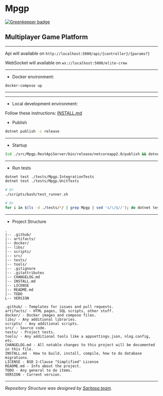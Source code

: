 # Mpgp

[![Greenkeeper badge](https://badges.greenkeeper.io/mpgp/Mpgp.svg)](https://greenkeeper.io/)

## Multiplayer Game Platform

---

Api will available on `http://localhost:5000/api/{controller}/{params?}`

WebSocket will available on `ws://localhost:5000/elite-crew`

---

* Docker environment:

```
docker-compose up
```

---

---

* Local development environment:

Follow these instructions: [INSTALL.md](INSTALL.md)

* Publish

```sh
dotnet publish -c release
```

---

* Startup

```sh
(cd ./src/Mpgp.RestApiServer/bin/release/netcoreapp2.0/publish && dotnet Mpgp.RestApiServer.dll)
```

---

* Run tests

```sh
dotnet test ./tests/Mpgp.IntegrationTests
dotnet test ./tests/Mpgp.UnitTests

# Or 
./scripts/bash/test_runner.sh

# Or
for i in $(ls -d ./tests/*/ | grep Mpgp | sed 's/\/$//'); do dotnet test ${i%%/}; done
```

---

* Project Structure

```
.
|-- .github/
|-- artifacts/
|-- docker/
|-- libs/
|-- scripts/
|-- src/
|-- tests/
|-- tools/
|-- .gitignore
|-- .gitattributes
|-- CHANGELOG.md
|-- INSTALL.md
|-- LICENSE
|-- README.md
|-- TODO
L-- VERSION
```

```
.github/ - Templates for issues and pull requests.
artifacts/ - HTML pages, SQL scripts, other stuff.
docker/ - Docker images and compose files.
libs/ - Any additional libraries.
scripts/ - Any additional scripts.
src/ - Source code.
tests/ - Project tests.
tools/ - Any additional tools like a appsettings.json, nlog.config, etc.
CHANGELOG.md - All notable changes to this project will be documented in this file.
INSTALL.md - How to build, install, compile, how to do database migrations.
LICENSE - BSD 2-Clause "Simplified" License
README.md - Info about the project.
TODO - Any general to do items.
VERSION - Current version.
```

---

*Repository Structure was designed by [Saritasa team](https://github.com/orgs/Saritasa/people).*